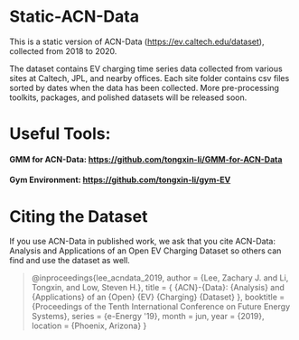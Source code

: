 # Static-ACN-Data

This is a static version of ACN-Data (https://ev.caltech.edu/dataset), collected from 2018 to 2020.

The dataset contains EV charging time series data collected from various sites at Caltech, JPL, and nearby offices. Each site folder contains csv files sorted by dates when the data has been collected. More pre-processing toolkits, packages, and polished datasets will be released soon.

# Useful Tools:

#### GMM for ACN-Data: https://github.com/tongxin-li/GMM-for-ACN-Data

#### Gym Environment: https://github.com/tongxin-li/gym-EV

# Citing the Dataset

If you use ACN-Data in published work, we ask that you cite ACN-Data: Analysis and Applications of an Open EV Charging Dataset so others can find and use the dataset as well.

> @inproceedings{lee_acndata_2019,
  author = {Lee, Zachary J. and Li, Tongxin, and Low, Steven H.},
  title = { {ACN}-{Data}: {Analysis} and {Applications} of an {Open} {EV} {Charging} {Dataset} },
  booktitle = {Proceedings of the Tenth International Conference on Future Energy Systems},
  series = {e-Energy '19},
  month = jun,
  year = {2019},
  location = {Phoenix, Arizona}
}
